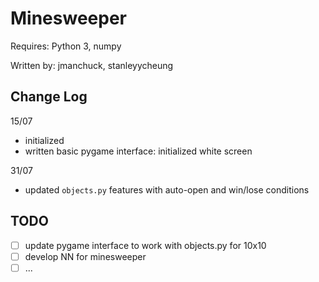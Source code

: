 # Minesweeper  

Requires: Python 3, numpy

Written by: jmanchuck, stanleyycheung

## Change Log


15/07 
* initialized
* written basic pygame interface: initialized white screen

31/07
* updated ```objects.py``` features with auto-open and win/lose conditions

## TODO

- [ ] update pygame interface to work with objects.py for 10x10
- [ ] develop NN for minesweeper
- [ ] ... 
